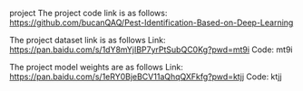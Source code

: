 project
The project code link is as follows:
https://github.com/bucanQAQ/Pest-Identification-Based-on-Deep-Learning

The project dataset link is as follows
Link: https://pan.baidu.com/s/1dY8mYjIBP7yrPtSubQC0Kg?pwd=mt9i
Code: mt9i

The project model weights are as follows
Link: https://pan.baidu.com/s/1eRY0BjeBCV11aQhqQXFkfg?pwd=ktjj
Code: ktjj
